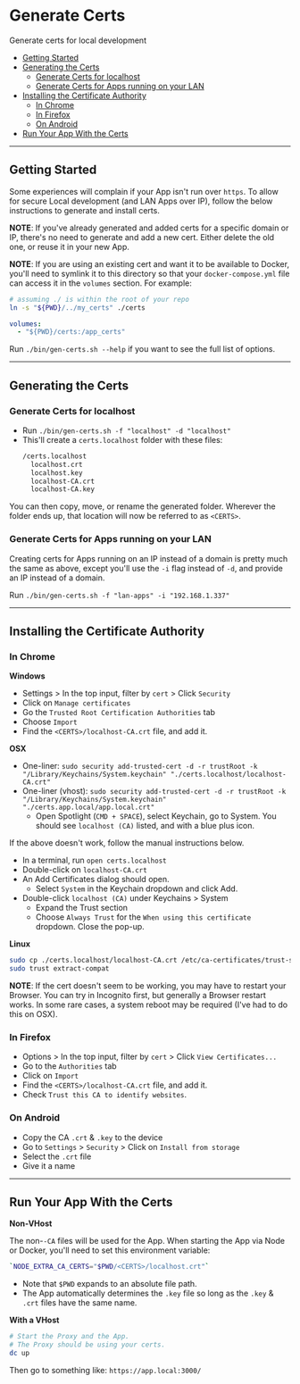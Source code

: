 # Generate Certs

Generate certs for local development

- [Getting Started](#getting-started)
- [Generating the Certs](#generating-the-certs)
  - [Generate Certs for localhost](#generate-certs-for-localhost)
  - [Generate Certs for Apps running on your LAN](#generate-certs-for-apps-running-on-your-lan)
- [Installing the Certificate Authority](#installing-the-certificate-authority)
  - [In Chrome](#in-chrome)
  - [In Firefox](#in-firefox)
  - [On Android](#on-android)
- [Run Your App With the Certs](#run-your-app-with-the-certs)

---

## Getting Started

Some experiences will complain if your App isn't run over `https`. To allow for secure Local development (and LAN Apps over IP), follow the below instructions to generate and install certs.

**NOTE**: If you've already generated and added certs for a specific domain or IP, there's no need to generate and add a new cert. Either delete the old one, or reuse it in your new App.

**NOTE**: If you are using an existing cert and want it to be available to Docker, you'll need to symlink it to this directory so that your `docker-compose.yml` file can access it in the `volumes` section. For example:
```sh
# assuming ./ is within the root of your repo
ln -s "${PWD}/../my_certs" ./certs
```
```yml
volumes:
  - "${PWD}/certs:/app_certs"
```

Run `./bin/gen-certs.sh --help` if you want to see the full list of options.

---

## Generating the Certs

### Generate Certs for localhost

- Run `./bin/gen-certs.sh -f "localhost" -d "localhost"`
- This'll create a `certs.localhost` folder with these files:
   ```sh
   /certs.localhost
     localhost.crt
     localhost.key
     localhost-CA.crt
     localhost-CA.key
   ```

You can then copy, move, or rename the generated folder. Wherever the folder ends up, that location will now be referred to as `<CERTS>`.

### Generate Certs for Apps running on your LAN

Creating certs for Apps running on an IP instead of a domain is pretty much the same as above, except you'll use the `-i` flag instead of `-d`, and provide an IP instead of a domain.

Run `./bin/gen-certs.sh -f "lan-apps" -i "192.168.1.337"`

---

## Installing the Certificate Authority

### In Chrome

**Windows**
- Settings > In the top input, filter by `cert` > Click `Security`
- Click on `Manage certificates`
- Go the `Trusted Root Certification Authorities` tab
- Choose `Import`
- Find the `<CERTS>/localhost-CA.crt` file, and add it.

**OSX**
- One-liner: `sudo security add-trusted-cert -d -r trustRoot -k "/Library/Keychains/System.keychain" "./certs.localhost/localhost-CA.crt"`
- One-liner (vhost): `sudo security add-trusted-cert -d -r trustRoot -k "/Library/Keychains/System.keychain" "./certs.app.local/app.local.crt"`
   - Open Spotlight (`CMD + SPACE`), select Keychain, go to System. You should see `localhost (CA)` listed, and with a blue plus icon.
   
If the above doesn't work, follow the manual instructions below.
- In a terminal, run `open certs.localhost`
- Double-click on `localhost-CA.crt`
- An Add Certificates dialog should open.
   - Select `System` in the Keychain dropdown and click Add.
- Double-click `localhost (CA)` under Keychains > System
   - Expand the Trust section
   - Choose `Always Trust` for the `When using this certificate` dropdown. Close the pop-up.

**Linux**
```sh
sudo cp ./certs.localhost/localhost-CA.crt /etc/ca-certificates/trust-source/anchors/
sudo trust extract-compat
```

**NOTE**: If the cert doesn't seem to be working, you may have to restart your Browser. You can try in Incognito first, but generally a Browser restart works. In some rare cases, a system reboot may be required (I've had to do this on OSX).

### In Firefox

- Options > In the top input, filter by `cert` > Click `View Certificates...`
- Go to the `Authorities` tab
- Click on `Import`
- Find the `<CERTS>/localhost-CA.crt` file, and add it.
- Check `Trust this CA to identify websites`.

### On Android

- Copy the CA `.crt` & `.key` to the device
- Go to `Settings` > `Security` > Click on `Install from storage`
- Select the `.crt` file
- Give it a name

---

## Run Your App With the Certs

**Non-VHost**

The non-`-CA` files will be used for the App. When starting the App via Node or Docker, you'll need to set this environment variable:
```sh
`NODE_EXTRA_CA_CERTS="$PWD/<CERTS>/localhost.crt"`
```
- Note that `$PWD` expands to an absolute file path.
- The App automatically determines the `.key` file so long as the `.key` & `.crt` files have the same name.

**With a VHost**

```sh
# Start the Proxy and the App.
# The Proxy should be using your certs.
dc up
```

Then go to something like: `https://app.local:3000/`

